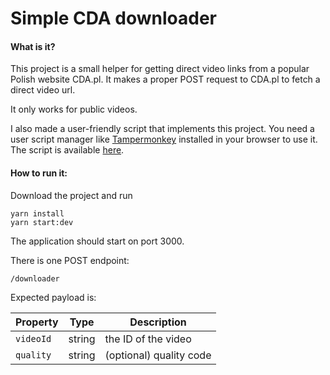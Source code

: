 # Simple CDA downloader

#### What is it?
This project is a small helper for getting direct video links from a popular Polish website CDA.pl.
It makes a proper POST request to CDA.pl to fetch a direct video url.

It only works for public videos.

I also made a user-friendly script that implements this project.
You need a user script manager like [Tampermonkey](https://www.tampermonkey.net/) installed in your browser to use it.
The script is available [here](https://greasyfork.org/pl/scripts/407868-pobieranie-z-cda-pl).

#### How to run it:
Download the project and run

    yarn install
    yarn start:dev

The application should start on port 3000.

There is one POST endpoint:

    /downloader

Expected payload is:

| Property  | Type   | Description             |
|-----------|--------|-------------------------|
| `videoId` | string | the ID of the video     |
| `quality` | string | (optional) quality code |
